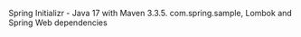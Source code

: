 Spring Initializr - Java 17 with Maven 3.3.5. com.spring.sample, Lombok and Spring Web dependencies
